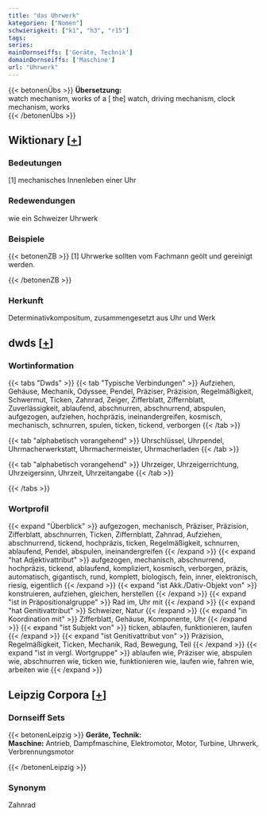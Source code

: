 ```yaml
---
title: "das Uhrwerk"
kategorien: ["Nomen"]
schwierigkeit: ["k1", "h3", "r15"]
tags:
series:
mainDornseiffs: ['Geräte, Technik']
domainDornseiffs: ['Maschine']
url: "Uhrwerk"
---
```


{{< betonenÜbs >}}
**Übersetzung:**  
watch mechanism, works of a [ the] watch, driving mechanism, clock mechanism, works  
{{< /betonenÜbs >}}

## Wiktionary [[+](https://de.wiktionary.org/wiki/Uhrwerk)]

### Bedeutungen
[1] mechanisches Innenleben einer Uhr  

### Redewendungen
wie ein Schweizer Uhrwerk  

### Beispiele
{{< betonenZB >}}
[1] Uhrwerke sollten vom Fachmann geölt und gereinigt werden.  

{{< /betonenZB >}}
### Herkunft
Determinativkompositum, zusammengesetzt aus Uhr und Werk  



## dwds [[+](https://www.dwds.de/wb/Uhrwerk)]

### Wortinformation
{{< tabs "Dwds" >}}
{{< tab "Typische Verbindungen" >}}
Aufziehen, Gehäuse, Mechanik, Odyssee, Pendel, Präziser, Präzision, Regelmäßigkeit, Schwermut, Ticken, Zahnrad, Zeiger, Zifferblatt, Ziffernblatt, Zuverlässigkeit, ablaufend, abschnurren, abschnurrend, abspulen, aufgezogen, aufziehen, hochpräzis, ineinandergreifen, kosmisch, mechanisch, schnurren, spulen, ticken, tickend, verborgen
{{< /tab >}}

{{< tab "alphabetisch vorangehend" >}}
Uhrschlüssel, Uhrpendel, Uhrmacherwerkstatt, Uhrmachermeister, Uhrmacherladen
{{< /tab >}}

{{< tab "alphabetisch vorangehend" >}}
Uhrzeiger, Uhrzeigerrichtung, Uhrzeigersinn, Uhrzeit, Uhrzeitangabe
{{< /tab >}}

{{< /tabs >}}

### Wortprofil
{{< expand "Überblick" >}} aufgezogen, mechanisch, Präziser, Präzision, Zifferblatt, abschnurren, Ticken, Ziffernblatt, Zahnrad, Aufziehen, abschnurrend, tickend, hochpräzis, ticken, Regelmäßigkeit, schnurren, ablaufend, Pendel, abspulen, ineinandergreifen {{< /expand >}}
{{< expand "hat Adjektivattribut" >}} aufgezogen, mechanisch, abschnurrend, hochpräzis, tickend, ablaufend, kompliziert, kosmisch, verborgen, präzis, automatisch, gigantisch, rund, komplett, biologisch, fein, inner, elektronisch, riesig, eigentlich {{< /expand >}}
{{< expand "ist Akk./Dativ-Objekt von" >}} konstruieren, aufziehen, gleichen, herstellen {{< /expand >}}
{{< expand "ist in Präpositionalgruppe" >}} Rad im, Uhr mit {{< /expand >}}
{{< expand "hat Genitivattribut" >}} Schweizer, Natur {{< /expand >}}
{{< expand "in Koordination mit" >}} Zifferblatt, Gehäuse, Komponente, Uhr {{< /expand >}}
{{< expand "ist Subjekt von" >}} ticken, ablaufen, funktionieren, laufen {{< /expand >}}
{{< expand "ist Genitivattribut von" >}} Präzision, Regelmäßigkeit, Ticken, Mechanik, Rad, Bewegung, Teil {{< /expand >}}
{{< expand "ist in vergl. Wortgruppe" >}} ablaufen wie, Präziser wie, abspulen wie, abschnurren wie, ticken wie, funktionieren wie, laufen wie, fahren wie, arbeiten wie {{< /expand >}}

## Leipzig Corpora [[+](https://corpora.uni-leipzig.de/en/res?word=Uhrwerk&corpusId=deu_newscrawl-public_2018)]

### Dornseiff Sets
{{< betonenLeipzig >}}
**Geräte, Technik:**  
**Maschine:** Antrieb, Dampfmaschine, Elektromotor, Motor, Turbine, Uhrwerk, Verbrennungsmotor  

{{< /betonenLeipzig >}}

### Synonym
Zahnrad

